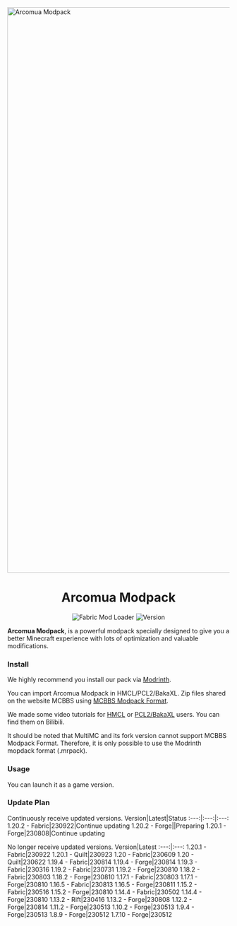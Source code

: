 <img width="1280" alt="Arcomua Modpack" src="https://github.com/Arcomua-Modpack/Arcomua-Modpack/assets/88249678/40c8c43a-3229-48f7-8dfd-099c5cfaff7e">

<div align="center">
    <h1>Arcomua Modpack</h1>
    <p>
        <img src="https://img.shields.io/badge/Mod%20Loader-Fabric-dbd0b4?style=flat" alt="Fabric Mod Loader" />
        <img src="https://img.shields.io/badge/Version-230922-blue?style=flat" alt="Version" />
    </p>
</div>

**Arcomua Modpack**, is a powerful modpack specially designed to give you a better Minecraft experience with lots of optimization and valuable modifications.

### Install

We highly recommend you install our pack via [Modrinth](https://modrinth.com/modpack/arcomua).

You can import Arcomua Modpack in HMCL/PCL2/BakaXL. Zip files shared on the website MCBBS using [MCBBS Modpack Format](https://www.mcbbs.net/thread-1247765-1-1.html). 

We made some video tutorials for [HMCL](https://www.bilibili.com/video/av438701520) or [PCL2/BakaXL](https://www.bilibili.com/video/av908952920) users. You can find them on Bilibili.

It should be noted that MultiMC and its fork version cannot support MCBBS Modpack Format. Therefore, it is only possible to use the Modrinth mopdack format (.mrpack).

### Usage

You can launch it as a game version.

### Update Plan

Continuously receive updated versions.
Version|Latest|Status
:---:|:---:|:---:
1.20.2 - Fabric|230922|Continue updating
1.20.2 - Forge||Preparing
1.20.1 - Forge|230808|Continue updating


No longer receive updated versions.
Version|Latest
:---:|:---:
1.20.1 - Fabric|230922
1.20.1 - Quilt|230923
1.20 - Fabric|230609
1.20 - Quilt|230622
1.19.4 - Fabric|230814
1.19.4 - Forge|230814
1.19.3 - Fabric|230316
1.19.2 - Fabric|230731
1.19.2 - Forge|230810
1.18.2 - Fabric|230803
1.18.2 - Forge|230810
1.17.1 - Fabric|230803
1.17.1 - Forge|230810
1.16.5 - Fabric|230813
1.16.5 - Forge|230811
1.15.2 - Fabric|230516
1.15.2 - Forge|230810
1.14.4 - Fabric|230502
1.14.4 - Forge|230810
1.13.2 - Rift|230416
1.13.2 - Forge|230808
1.12.2 - Forge|230814
1.11.2 - Forge|230513
1.10.2 - Forge|230513
1.9.4 - Forge|230513
1.8.9 - Forge|230512
1.7.10 - Forge|230512
